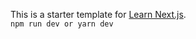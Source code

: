 This is a starter template for [Learn Next.js](https://nextjs.org/learn).
<br>
`npm run dev or yarn dev`

